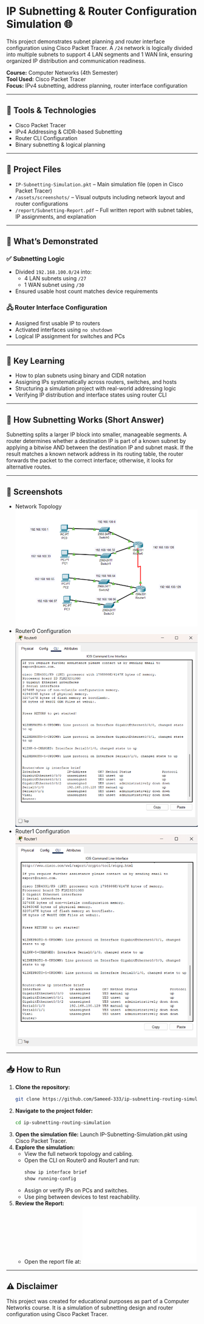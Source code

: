 # IP Subnetting & Router Configuration Simulation 🌐

This project demonstrates subnet planning and router interface configuration using Cisco Packet Tracer. A `/24` network is logically divided into multiple subnets to support 4 LAN segments and 1 WAN link, ensuring organized IP distribution and communication readiness.

**Course:** Computer Networks (4th Semester)  
**Tool Used:** Cisco Packet Tracer  
**Focus:** IPv4 subnetting, address planning, router interface configuration

---

## 🔧 Tools & Technologies

- Cisco Packet Tracer  
- IPv4 Addressing & CIDR-based Subnetting  
- Router CLI Configuration  
- Binary subnetting & logical planning  

---

## 📂 Project Files

- `IP-Subnetting-Simulation.pkt` – Main simulation file (open in Cisco Packet Tracer)  
- `/assets/screenshots/` – Visual outputs including network layout and router configurations  
- `/report/Subnetting-Report.pdf` – Full written report with subnet tables, IP assignments, and explanation

---

## 🧪 What’s Demonstrated

### ✅ Subnetting Logic
- Divided `192.168.100.0/24` into:
  - 4 LAN subnets using `/27`
  - 1 WAN subnet using `/30`
- Ensured usable host count matches device requirements

### 🖧 Router Interface Configuration
- Assigned first usable IP to routers  
- Activated interfaces using `no shutdown`  
- Logical IP assignment for switches and PCs

---

## 📘 Key Learning

- How to plan subnets using binary and CIDR notation  
- Assigning IPs systematically across routers, switches, and hosts  
- Structuring a simulation project with real-world addressing logic  
- Verifying IP distribution and interface states using router CLI  

---

## 🧠 How Subnetting Works (Short Answer)

Subnetting splits a larger IP block into smaller, manageable segments. A router determines whether a destination IP is part of a known subnet by applying a bitwise AND between the destination IP and subnet mask. If the result matches a known network address in its routing table, the router forwards the packet to the correct interface; otherwise, it looks for alternative routes.

---

## 📸 Screenshots

- Network Topology  
  ![Topology](assets/screenshots/topology.png)  
- Router0 Configuration  
  ![R1 Config](assets/screenshots/r1-config.png)  
- Router1 Configuration  
  ![R2 Config](assets/screenshots/r2-config.png)  

---

## 📥 How to Run

1. **Clone the repository:**
   ```bash
   git clone https://github.com/Sameed-333/ip-subnetting-routing-simulation.git
2. **Navigate to the project folder:**
    ```bash
    cd ip-subnetting-routing-simulation
3. **Open the simulation file:**
    Launch IP-Subnetting-Simulation.pkt using Cisco Packet Tracer.
4. **Explore the simulation:**
    - View the full network topology and cabling.
    - Open the CLI on Router0 and Router1 and run:
         ```bash
         show ip interface brief
         show running-config
    - Assign or verify IPs on PCs and switches.
    - Use ping between devices to test reachability.
5.  **Review the Report:**
    - Open the report file at:
      ![Subnetting-Report](report/Subnetting-Report.pdf)

---

## ⚠️ Disclaimer

This project was created for educational purposes as part of a Computer Networks course. It is a simulation of subnetting design and router configuration using Cisco Packet Tracer.